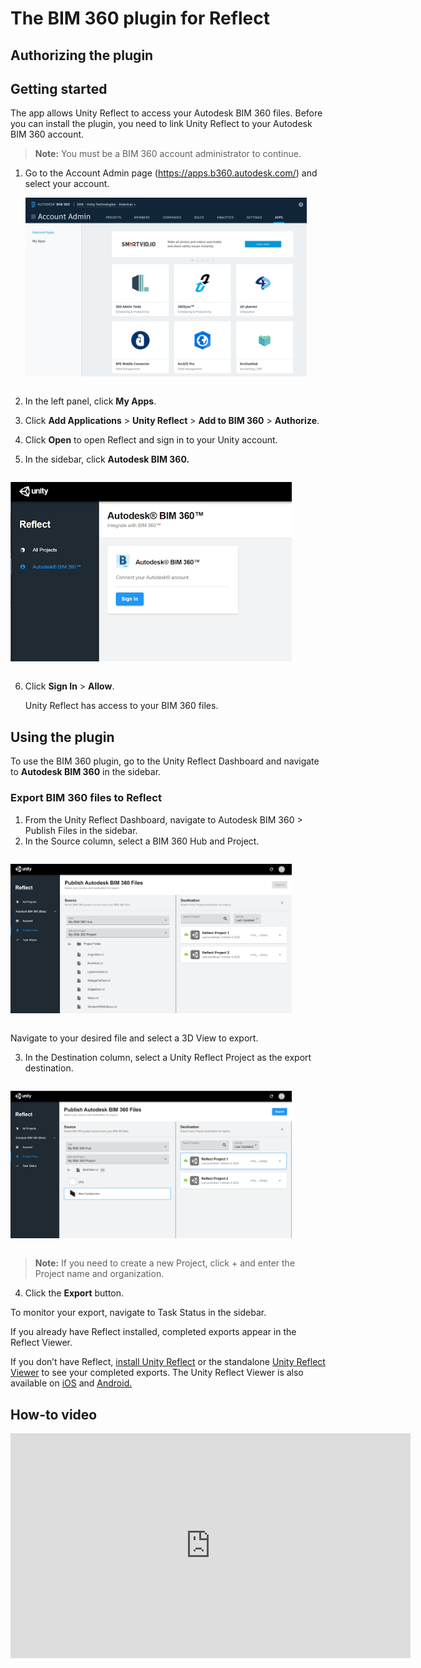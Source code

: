 # The BIM 360 plugin for Reflect

## Authorizing the plugin

## Getting started

The app allows Unity Reflect to access your Autodesk BIM 360 files. Before you can install the plugin, you need to link Unity Reflect to your Autodesk BIM 360 account.

> **Note:** You must be a BIM 360 account administrator to continue.

1. Go to the Account Admin page (https://apps.b360.autodesk.com/)  and select your account.
   <img style="padding: 1em 0" width="450" alt="BIM 360 admin panel" src="../images/1.4/BIM3600.png">

2. In the left panel, click **My Apps**.
3. Click **Add Applications** > **Unity Reflect** > **Add to BIM 360** > **Authorize**.
4. Click **Open** to open Reflect and sign in to your Unity account.
5. In the sidebar, click **Autodesk BIM 360.**

  <img style="padding: 1em 0" width="450" alt="Unity Reflect installer" src="../images/1.4/BIM3601.png">

6. Click **Sign In** > **Allow**.

   Unity Reflect has access to your BIM 360 files.

## Using the plugin

To use the BIM 360 plugin, go to the Unity Reflect Dashboard and navigate to **Autodesk BIM 360** in the sidebar.

### Export BIM 360 files to Reflect

1. From the Unity Reflect Dashboard, navigate to Autodesk BIM 360 > Publish Files in the sidebar.
2. In the Source column, select a BIM 360 Hub and Project.

  <img style="padding: 1em 0" width="450" alt="Unity Reflect installer" src="../images/1.4/BIM3602.png">

   Navigate to your desired file and select a 3D View to export.

3. In the Destination column, select a Unity Reflect Project as the export destination.

  <img style="padding: 1em 0" width="450" alt="Unity Reflect installer" src="../images/1.4/BIM3603.png">

  > **Note:** If you need to create a new Project, click + and enter the Project name and organization.

4. Click the **Export** button.

To monitor your export, navigate to Task Status in the sidebar.
<!--<img style="padding: 1em 0" width="450" alt="Task Status" src="../images/1.4/BIM3604.png">-->
If you already have Reflect installed, completed exports appear in the Reflect Viewer.

If you don’t have Reflect, [install Unity Reflect](../ReflectInstaller.md) or the standalone [Unity Reflect Viewer](../ReflectInstaller.md) to see your completed exports. The Unity Reflect Viewer is also available on [iOS](https://apps.apple.com/us/app/unity-reflect/id1466287906) and [Android.](https://play.google.com/store/apps/details?id=com.Unity.Reflect.Viewer&hl=en_CA&gl=US)

## How-to video

<iframe src="https://www.youtube.com/embed/MFBe0_sy_uQ" width="640" height="360" frameborder="0" webkitallowfullscreen mozallowfullscreen allowfullscreen></iframe>
